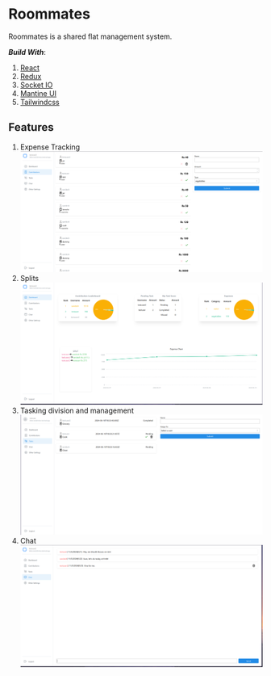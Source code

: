 # Roommates
Roommates is a shared flat management system.

***Build With***:
1. [React](https://react.dev/)
2. [Redux](https://redux.js.org/)
3. [Socket IO](https://socket.io/)
4. [Mantine UI](https://mantine.dev/)
5. [Tailwindcss](https://tailwindcss.com/)

## Features
1. Expense Tracking
![Contribution](./screenshots/contribution.png)
2. Splits
![Dashboard](./screenshots/dashboard.png)
3. Tasking division and management
![Task Management](./screenshots/task.png)
3. Chat
![Chat](./screenshots/chat.png)

